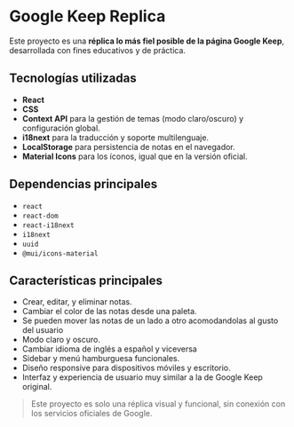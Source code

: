 # Google Keep Replica

Este proyecto es una **réplica lo más fiel posible de la página Google Keep**, desarrollada con fines educativos y de práctica.

## Tecnologías utilizadas

- **React** 
- **CSS** 
- **Context API** para la gestión de temas (modo claro/oscuro) y configuración global.
- **i18next** para la traducción y soporte multilenguaje.
- **LocalStorage** para persistencia de notas en el navegador.
- **Material Icons** para los íconos, igual que en la versión oficial.

## Dependencias principales

- `react`
- `react-dom`
- `react-i18next`
- `i18next`
- `uuid`
- `@mui/icons-material`

## Características principales

- Crear, editar, y eliminar notas.
- Cambiar el color de las notas desde una paleta.
- Se pueden mover las notas de un lado a otro acomodandolas al gusto del usuario
- Modo claro y oscuro.
- Cambiar idioma de inglés a español y viceversa
- Sidebar y menú hamburguesa funcionales.
- Diseño responsive para dispositivos móviles y escritorio.
- Interfaz y experiencia de usuario muy similar a la de Google Keep original.

> Este proyecto es solo una réplica visual y funcional, sin conexión con los servicios oficiales de Google.